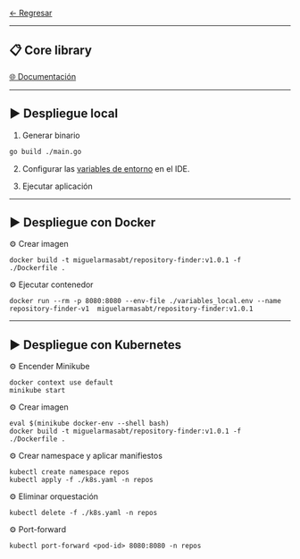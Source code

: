 
[← Regresar](../README.md) <br>

---
## 📋 Core library
[🌐 Documentación](https://github.com/miguel-armas-abt/backend-core-library) <br>

---

## ▶️ Despliegue local

1. Generar binario
```sh
go build ./main.go
```

2. Configurar las [variables de entorno](./variables_local.env) en el IDE.

2. Ejecutar aplicación


---

## ▶️ Despliegue con Docker

⚙️ Crear imagen
```shell
docker build -t miguelarmasabt/repository-finder:v1.0.1 -f ./Dockerfile .
```

⚙️ Ejecutar contenedor
```shell
docker run --rm -p 8080:8080 --env-file ./variables_local.env --name repository-finder-v1  miguelarmasabt/repository-finder:v1.0.1
```

---

## ▶️ Despliegue con Kubernetes

⚙️ Encender Minikube
```shell
docker context use default
minikube start
```

⚙️ Crear imagen
```shell
eval $(minikube docker-env --shell bash)
docker build -t miguelarmasabt/repository-finder:v1.0.1 -f ./Dockerfile .
```

⚙️ Crear namespace y aplicar manifiestos
```shell
kubectl create namespace repos
kubectl apply -f ./k8s.yaml -n repos
```

⚙️ Eliminar orquestación
```shell
kubectl delete -f ./k8s.yaml -n repos
```

⚙️ Port-forward
```shell
kubectl port-forward <pod-id> 8080:8080 -n repos
```
